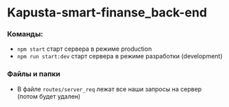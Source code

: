 # Kapusta-smart-finanse_back-end

### Команды:

- `npm start` старт сервера в режиме production
- `npm run start:dev` старт сервера в режиме разработки (development)

### Файлы и папки

- В файле `routes/server_req` лежат все наши запросы на сервер (потом будет удален)